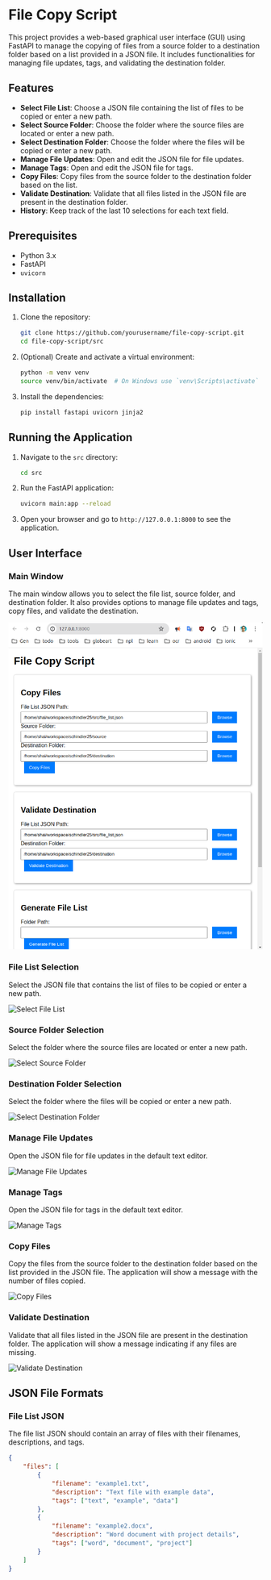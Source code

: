 # File Copy Script

This project provides a web-based graphical user interface (GUI) using FastAPI to manage the copying of files from a source folder to a destination folder based on a list provided in a JSON file. It includes functionalities for managing file updates, tags, and validating the destination folder.

## Features

- **Select File List**: Choose a JSON file containing the list of files to be copied or enter a new path.
- **Select Source Folder**: Choose the folder where the source files are located or enter a new path.
- **Select Destination Folder**: Choose the folder where the files will be copied or enter a new path.
- **Manage File Updates**: Open and edit the JSON file for file updates.
- **Manage Tags**: Open and edit the JSON file for tags.
- **Copy Files**: Copy files from the source folder to the destination folder based on the list.
- **Validate Destination**: Validate that all files listed in the JSON file are present in the destination folder.
- **History**: Keep track of the last 10 selections for each text field.

## Prerequisites

- Python 3.x
- FastAPI
- `uvicorn`

## Installation

1. Clone the repository:

    ```bash
    git clone https://github.com/yourusername/file-copy-script.git
    cd file-copy-script/src
    ```

2. (Optional) Create and activate a virtual environment:

    ```bash
    python -m venv venv
    source venv/bin/activate  # On Windows use `venv\Scripts\activate`
    ```

3. Install the dependencies:

    ```bash
    pip install fastapi uvicorn jinja2
    ```

## Running the Application

1. Navigate to the `src` directory:

    ```bash
    cd src
    ```

2. Run the FastAPI application:

    ```bash
    uvicorn main:app --reload
    ```

3. Open your browser and go to `http://127.0.0.1:8000` to see the application.

## User Interface

### Main Window

The main window allows you to select the file list, source folder, and destination folder. It also provides options to manage file updates and tags, copy files, and validate the destination.

![Main Window](images/main_window.png)

### File List Selection

Select the JSON file that contains the list of files to be copied or enter a new path.

![Select File List](images/select_file_list.png)

### Source Folder Selection

Select the folder where the source files are located or enter a new path.

![Select Source Folder](images/select_source_folder.png)

### Destination Folder Selection

Select the folder where the files will be copied or enter a new path.

![Select Destination Folder](images/select_destination_folder.png)

### Manage File Updates

Open the JSON file for file updates in the default text editor.

![Manage File Updates](images/manage_file_updates.png)

### Manage Tags

Open the JSON file for tags in the default text editor.

![Manage Tags](images/manage_tags.png)

### Copy Files

Copy the files from the source folder to the destination folder based on the list provided in the JSON file. The application will show a message with the number of files copied.

![Copy Files](images/copy_files.png)

### Validate Destination

Validate that all files listed in the JSON file are present in the destination folder. The application will show a message indicating if any files are missing.

![Validate Destination](images/validate_destination.png)

## JSON File Formats

### File List JSON

The file list JSON should contain an array of files with their filenames, descriptions, and tags.

```json
{
    "files": [
        {
            "filename": "example1.txt",
            "description": "Text file with example data",
            "tags": ["text", "example", "data"]
        },
        {
            "filename": "example2.docx",
            "description": "Word document with project details",
            "tags": ["word", "document", "project"]
        }
    ]
}

